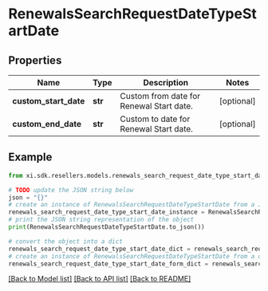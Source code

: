 # RenewalsSearchRequestDateTypeStartDate


## Properties

Name | Type | Description | Notes
------------ | ------------- | ------------- | -------------
**custom_start_date** | **str** | Custom from date for Renewal Start date. | [optional] 
**custom_end_date** | **str** | Custom to date for Renewal Start date. | [optional] 

## Example

```python
from xi.sdk.resellers.models.renewals_search_request_date_type_start_date import RenewalsSearchRequestDateTypeStartDate

# TODO update the JSON string below
json = "{}"
# create an instance of RenewalsSearchRequestDateTypeStartDate from a JSON string
renewals_search_request_date_type_start_date_instance = RenewalsSearchRequestDateTypeStartDate.from_json(json)
# print the JSON string representation of the object
print(RenewalsSearchRequestDateTypeStartDate.to_json())

# convert the object into a dict
renewals_search_request_date_type_start_date_dict = renewals_search_request_date_type_start_date_instance.to_dict()
# create an instance of RenewalsSearchRequestDateTypeStartDate from a dict
renewals_search_request_date_type_start_date_form_dict = renewals_search_request_date_type_start_date.from_dict(renewals_search_request_date_type_start_date_dict)
```
[[Back to Model list]](../README.md#documentation-for-models) [[Back to API list]](../README.md#documentation-for-api-endpoints) [[Back to README]](../README.md)


